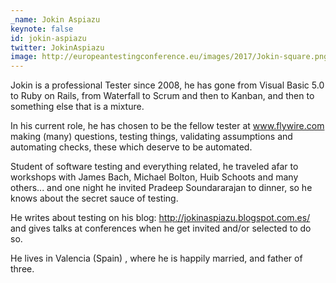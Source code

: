 ```yaml
---
_name: Jokin Aspiazu
keynote: false
id: jokin-aspiazu
twitter: JokinAspiazu
image: http://europeantestingconference.eu/images/2017/Jokin-square.png
---
```


Jokin is a professional Tester since 2008, he has gone from Visual Basic 5.0 to Ruby on Rails, from Waterfall to Scrum and then to Kanban, and then to something else that is a mixture.

In his current role, he has chosen to be the fellow tester at www.flywire.com making (many) questions, testing things, validating assumptions and automating checks, these which deserve to be automated.

Student of software testing and everything related, he traveled afar to workshops with James Bach, Michael Bolton, Huib Schoots and many others... and one night he invited Pradeep Soundararajan to dinner, so he knows about the secret sauce of testing.

He writes about testing on his blog: <a href="http://jokinaspiazu.blogspot.com.es/">http://jokinaspiazu.blogspot.com.es/</a> and gives talks at conferences when he get invited and/or selected to do so.

He lives in Valencia (Spain) , where he is happily married, and father of three.
